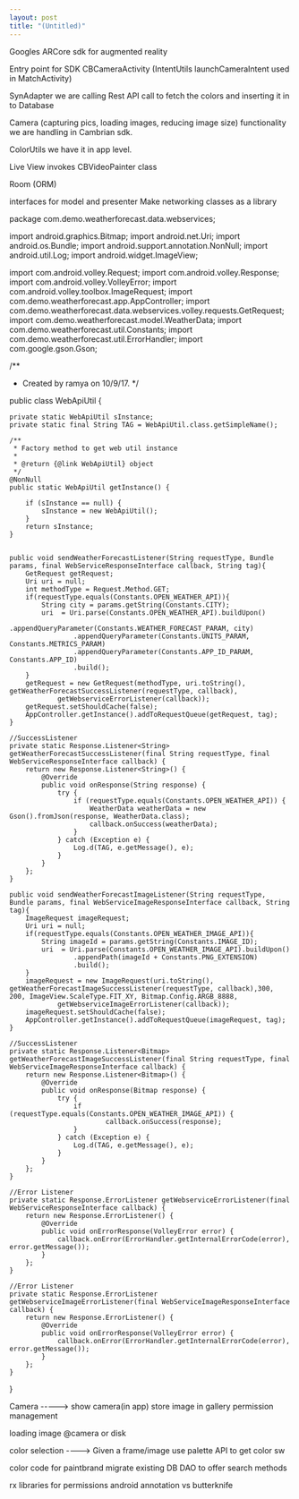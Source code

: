 ```yaml
---
layout: post
title: "(Untitled)"
---
```


Googles ARCore sdk for augmented reality

Entry point for SDK CBCameraActivity (IntentUtils launchCameraIntent used in MatchActivity)

SynAdapter we are calling Rest API call to fetch the colors and inserting it in to Database

Camera (capturing pics, loading images, reducing image size) functionality we are handling in Cambrian sdk.

ColorUtils we have it in app level.

Live View invokes CBVideoPainter class

Room (ORM)


interfaces for model and presenter
Make networking classes as a library


package com.demo.weatherforecast.data.webservices;

import android.graphics.Bitmap;
import android.net.Uri;
import android.os.Bundle;
import android.support.annotation.NonNull;
import android.util.Log;
import android.widget.ImageView;

import com.android.volley.Request;
import com.android.volley.Response;
import com.android.volley.VolleyError;
import com.android.volley.toolbox.ImageRequest;
import com.demo.weatherforecast.app.AppController;
import com.demo.weatherforecast.data.webservices.volley.requests.GetRequest;
import com.demo.weatherforecast.model.WeatherData;
import com.demo.weatherforecast.util.Constants;
import com.demo.weatherforecast.util.ErrorHandler;
import com.google.gson.Gson;

/**
 * Created by ramya on 10/9/17.
 */

public class WebApiUtil {

    private static WebApiUtil sInstance;
    private static final String TAG = WebApiUtil.class.getSimpleName();

    /**
     * Factory method to get web util instance
     *
     * @return {@link WebApiUtil} object
     */
    @NonNull
    public static WebApiUtil getInstance() {

        if (sInstance == null) {
            sInstance = new WebApiUtil();
        }
        return sInstance;
    }


    public void sendWeatherForecastListener(String requestType, Bundle params, final WebServiceResponseInterface callback, String tag){
        GetRequest getRequest;
        Uri uri = null;
        int methodType = Request.Method.GET;
        if(requestType.equals(Constants.OPEN_WEATHER_API)){
            String city = params.getString(Constants.CITY);
            uri  = Uri.parse(Constants.OPEN_WEATHER_API).buildUpon()
                    .appendQueryParameter(Constants.WEATHER_FORECAST_PARAM, city)
                    .appendQueryParameter(Constants.UNITS_PARAM, Constants.METRICS_PARAM)
                    .appendQueryParameter(Constants.APP_ID_PARAM, Constants.APP_ID)
                    .build();
        }
        getRequest = new GetRequest(methodType, uri.toString(), getWeatherForecastSuccessListener(requestType, callback),
                getWebserviceErrorListener(callback));
        getRequest.setShouldCache(false);
        AppController.getInstance().addToRequestQueue(getRequest, tag);
    }

    //SuccessListener
    private static Response.Listener<String> getWeatherForecastSuccessListener(final String requestType, final WebServiceResponseInterface callback) {
        return new Response.Listener<String>() {
            @Override
            public void onResponse(String response) {
                try {
                    if (requestType.equals(Constants.OPEN_WEATHER_API)) {
                        WeatherData weatherData = new Gson().fromJson(response, WeatherData.class);
                        callback.onSuccess(weatherData);
                    }
                } catch (Exception e) {
                    Log.d(TAG, e.getMessage(), e);
                }
            }
        };
    }

    public void sendWeatherForecastImageListener(String requestType, Bundle params, final WebServiceImageResponseInterface callback, String tag){
        ImageRequest imageRequest;
        Uri uri = null;
        if(requestType.equals(Constants.OPEN_WEATHER_IMAGE_API)){
            String imageId = params.getString(Constants.IMAGE_ID);
            uri  = Uri.parse(Constants.OPEN_WEATHER_IMAGE_API).buildUpon()
                    .appendPath(imageId + Constants.PNG_EXTENSION)
                    .build();
        }
        imageRequest = new ImageRequest(uri.toString(), getWeatherForecastImageSuccessListener(requestType, callback),300, 200, ImageView.ScaleType.FIT_XY, Bitmap.Config.ARGB_8888,
                getWebserviceImageErrorListener(callback));
        imageRequest.setShouldCache(false);
        AppController.getInstance().addToRequestQueue(imageRequest, tag);
    }

    //SuccessListener
    private static Response.Listener<Bitmap> getWeatherForecastImageSuccessListener(final String requestType, final WebServiceImageResponseInterface callback) {
        return new Response.Listener<Bitmap>() {
            @Override
            public void onResponse(Bitmap response) {
                try {
                    if (requestType.equals(Constants.OPEN_WEATHER_IMAGE_API)) {
                            callback.onSuccess(response);
                    }
                } catch (Exception e) {
                    Log.d(TAG, e.getMessage(), e);
                }
            }
        };
    }

    //Error Listener
    private static Response.ErrorListener getWebserviceErrorListener(final WebServiceResponseInterface callback) {
        return new Response.ErrorListener() {
            @Override
            public void onErrorResponse(VolleyError error) {
                callback.onError(ErrorHandler.getInternalErrorCode(error), error.getMessage());
            }
        };
    }

    //Error Listener
    private static Response.ErrorListener getWebserviceImageErrorListener(final WebServiceImageResponseInterface callback) {
        return new Response.ErrorListener() {
            @Override
            public void onErrorResponse(VolleyError error) {
                callback.onError(ErrorHandler.getInternalErrorCode(error), error.getMessage());
            }
        };
    }
}



Camera -----> show camera(in app)
store image in gallery
permission management

loading image @camera or disk

color selection  ----> Given a frame/image
use palette API to get color sw

color code for paintbrand
migrate existing DB
DAO to offer search methods

rx libraries for permissions
android annotation vs butterknife
